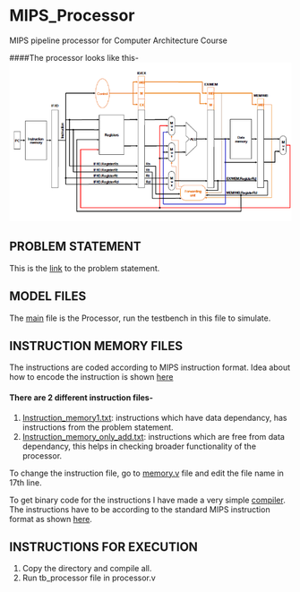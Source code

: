 # MIPS_Processor
MIPS pipeline processor for Computer Architecture Course

####The processor looks like this- 
![IMAGE](https://github.com/shantanu-nigam99/MIPS_Processor/blob/master/Screenshot%20(58).png)



## PROBLEM STATEMENT
This is the [link](https://github.com/shantanu-nigam99/MIPS_Processor/blob/master/Project%20-%201.pdf) to the problem statement.

## MODEL FILES
The [main](https://github.com/shantanu-nigam99/MIPS_Processor/blob/master/processor.v)
file is the Processor, run the testbench in this file to simulate.

## INSTRUCTION MEMORY FILES
The instructions are coded according to MIPS instruction format. Idea about how to encode the instruction is shown [here](https://github.com/shantanu-nigam99/MIPS_Processor/blob/master/instruction%20memory.pdf)

#### There are 2 different instruction files- 
1.  [Instruction_memory1.txt](https://github.com/shantanu-nigam99/MIPS_Processor/blob/master/Instruction_memory1.txt): instructions which have data dependancy, has instructions from the problem statement.
2.  [Instruction_memory_only_add.txt](https://github.com/shantanu-nigam99/MIPS_Processor/blob/master/Instruction_memory_only_add.txt): instructions which are free from data dependancy, this helps in checking broader functionality of the processor.

To change the instruction file, go to [memory.v](https://github.com/shantanu-nigam99/MIPS_Processor/blob/master/memory.v) file and edit the file name in 17th line.

To get binary code for the instructions I have made a very simple [compiler](https://github.com/shantanu-nigam99/MIPS_Processor/blob/master/MIPS_compiler.ipynb). The instructions have to be according to the standard MIPS instruction format as shown [here](https://github.com/shantanu-nigam99/MIPS_Processor/blob/master/instructions.txt). 


## INSTRUCTIONS FOR EXECUTION
1. Copy the directory and compile all.
2. Run tb_processor file in processor.v
